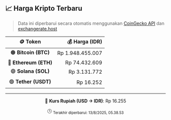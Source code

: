 

<!-- HARGA_KRIPTO -->
## 📈 Harga Kripto Terbaru

> Data ini diperbarui secara otomatis menggunakan [CoinGecko API](https://www.coingecko.com/) dan [exchangerate.host](https://exchangerate.host/)

<div align="center">

| 🪙 Token | 💰 Harga (IDR) |
|:------:|---------------:|
| 🟠 **Bitcoin (BTC)**   | Rp 1.948.455.007 |
| 🔵 **Ethereum (ETH)**  | Rp 74.432.609 |
| 🟣 **Solana (SOL)**    | Rp 3.131.772 |
| 🟢 **Tether (USDT)**   | Rp 16.252 |

---

💱 **Kurs Rupiah (USD → IDR)**: Rp 16.255

🕒 <sub>Terakhir diperbarui: 13/8/2025, 05.38.53</sub>

</div>
<!-- /HARGA_KRIPTO -->